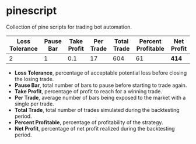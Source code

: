 # pinescript

Collection of pine scripts for trading bot automation.



Loss Tolerance | Pause Bar | Take Profit | Per Trade | Total Trade | Percent Profitable | Net Profit
---|---|---|---|---|---|---
2 | 1 | 0.1 | 17 | 604 | 61 | **414**



- **Loss Tolerance**, percentage of acceptable potential loss before closing the losing trade.
- **Pause Bar**, total number of bars to pause before starting to trade again.
- **Take Profit**, percentage of profit to reach for a winning trade.
- **Per Trade**, average number of bars being exposed to the market with a single per trade.
- **Total Trade**, total number of trades simulated during the backtesting period.
- **Percent Profitable**, percentage of profitability of the strategy.
- **Net Profit**, percentage of net profit realized during the backtesting period.
